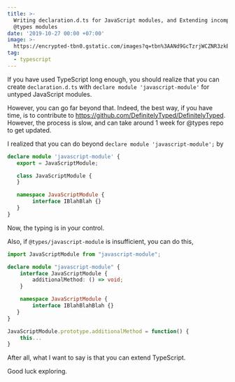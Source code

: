 ```yaml
---
title: >-
  Writing declaration.d.ts for JavaScript modules, and Extending incomplete
  @types modules
date: '2019-10-27 00:00 +07:00'
image: >-
  https://encrypted-tbn0.gstatic.com/images?q=tbn%3AANd9GcTzrjWCZNR3zkBb4XyLO-jLQZiV9SI7tV0cV6HxKHXEYyoVDU5p
tag:
  - typescript
---
```


If you have used TypeScript long enough, you should realize that you can create `declaration.d.ts` with `declare module 'javascript-module'` for untyped JavaScript modules.

<!-- excerpt_separator -->

However, you can go far beyond that. Indeed, the best way, if you have time, is to contribute to <https://github.com/DefinitelyTyped/DefinitelyTyped>. However, the process is slow, and can take around 1 week for @types repo to get updated.

I realized that you can do beyond `declare module 'javascript-module';` by

```typescript
declare module 'javascript-module' {
   export = JavaScriptModule;

   class JavaScriptModule {
   }

   namespace JavaScriptModule {
        interface IBlahBlah {}
   }
}
```

Now, the typing is in your control.

Also, if `@types/javascript-module` is insufficient, you can do this,

```typescript
import JavaScriptModule from "javascript-module";

declare module "javascript-module" {
    interface JavaScriptModule {
        additionalMethod: () => void;
    }

    namespace JavaScriptModule {
        interface IBlahBlahBlah {}
   }
}

JavaScriptModule.prototype.additionalMethod = function() {
    this...
}
```

After all, what I want to say is that you can extend TypeScript.

Good luck exploring.
